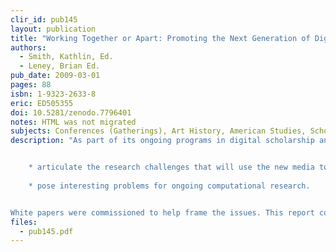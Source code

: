 ```yaml
---
clir_id: pub145
layout: publication
title: "Working Together or Apart: Promoting the Next Generation of Digital Scholarship"
authors: 
  - Smith, Kathlin, Ed.
  - Leney, Brian Ed.
pub_date: 2009-03-01
pages: 88
isbn: 1-9323-2633-8
eric: ED505355
doi: 10.5281/zenodo.7796401
notes: HTML was not migrated
subjects: Conferences (Gatherings), Art History, American Studies, Scholarship, Social Sciences, Language Processing, Internet, College Faculty, Conference Papers, Cybernetics, Information Technology, Technology Uses in Education, Humanities Instruction, Professional Associations
description: "As part of its ongoing programs in digital scholarship and the cyberinfrastructure to support teaching, learning and research, the Council on Library and Information Resources (CLIR) in cooperation with the National Endowment for the Humanities (NEH) held a symposium on September 15, 2008 in which a group of some 30 leading scholars was invited to


    * articulate the research challenges that will use the new media to advance the analysis and interpretations of text, images and other sources of interest to the humanities and social sciences and in so doing,
    
    * pose interesting problems for ongoing computational research.


White papers were commissioned to help frame the issues. This report contains the final versions of those papers, as well as an account of the day’s discussion and a summary of a report by Diane Zorich on digital humanities centers."
files:
  - pub145.pdf
---
```

